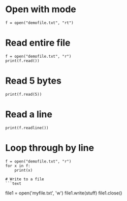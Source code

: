<!-- TITLE: Python Files -->
<!-- SUBTITLE: A quick summary of Python Files -->

# Open with mode
```
f = open("demofile.txt", "rt")
```

# Read entire file
```
f = open("demofile.txt", "r")
print(f.read()) 
```

# Read 5 bytes
```
print(f.read(5))
```

# Read a line
```
print(f.readline()) 
```

# Loop through by line
```
f = open("demofile.txt", "r")
for x in f:
    print(x) 
```
	
	# Write to a file
	```text
file1 = open('myfile.txt', 'w')
file1.write(stuff)
file1.close()
```


	